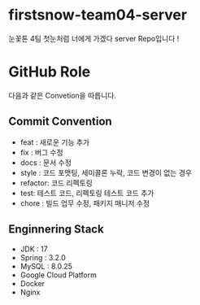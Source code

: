 # firstsnow-team04-server
눈꽃톤 4팀 첫눈처럼 너에게 가겠다 server Repo입니다 !

# GitHub Role
다음과 같은 Convetion을 따릅니다.

## Commit Convention
-   feat : 새로운 기능 추가
-   fix : 버그 수정
-   docs : 문서 수정
-   style : 코드 포맷팅, 세미콜론 누락, 코드 변경이 없는 경우
-   refactor: 코드 리펙토링
-   test: 테스트 코드, 리펙토링 테스트 코드 추가
-   chore : 빌드 업무 수정, 패키지 매니저 수정

## Enginnering Stack
- JDK : 17
- Spring : 3.2.0
- MySQL : 8.0.25
- Google Cloud Platform
- Docker
- Nginx
